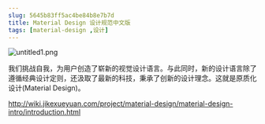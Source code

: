 ```yaml
---
slug: 5645b83ff5ac4be84b8e7b7d
title: Material Design 设计规范中文版
tags: [material-design ,设计]
---
```


![untitled1.png](http:https://static.gaoqixhb.com/FqJXeJEf3p5O6r5xaEQd3CNzB0bV)

我们挑战自我，为用户创造了崭新的视觉设计语言。与此同时，新的设计语言除了遵循经典设计定则，还汲取了最新的科技，秉承了创新的设计理念。这就是原质化设计(Material Design)。

http://wiki.jikexueyuan.com/project/material-design/material-design-intro/introduction.html
